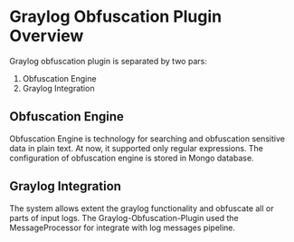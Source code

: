 # Graylog Obfuscation Plugin Overview

Graylog obfuscation plugin is separated by two pars:

1. Obfuscation Engine
2. Graylog Integration

## Obfuscation Engine

Obfuscation Engine is technology for searching and obfuscation sensitive data in plain text.
At now, it supported only regular expressions. The configuration of obfuscation engine is stored in Mongo database.

## Graylog Integration

The system allows extent the graylog functionality and obfuscate all or parts of input logs.
The Graylog-Obfuscation-Plugin used the MessageProcessor for integrate with log messages pipeline.
